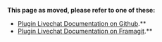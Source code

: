 **This page as moved, please refer to one of these:**

* [Plugin Livechat Documentation on Github](https://johnxlivingston.github.io/peertube-plugin-livechat/fr/documentation/installation/).**
* [Plugin Livechat Documentation on Framagit](https://livingston.frama.io/peertube-plugin-livechat/fr/documentation/installation/).**
